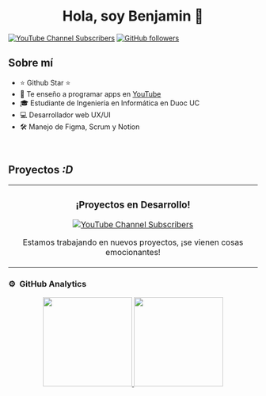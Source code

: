 <div align="center">
  <h1 align="center">Hola, soy Benjamin 👋</h1>
</div>

[![YouTube Channel Subscribers](https://img.shields.io/youtube/channel/subscribers/UC2aZSnhYdwUdjK3ix0s0hBA?style=social)](https://www.youtube.com/channel/UC2aZSnhYdwUdjK3ix0s0hBA?sub_confirmation=1)
[![GitHub followers](https://img.shields.io/github/followers/BenjaminGajardoRo?style=social)](https://github.com/BenjaminGajardoRo)

## Sobre mí

- ⭐ Github Star ⭐ 
- 🎥 Te enseño a programar apps en [YouTube](https://www.youtube.com/@benhigh_?sub_confirmation=1)
- 🎓 Estudiante de Ingeniería en Informática en Duoc UC
- 💻 Desarrollador web UX/UI
- 🛠 Manejo de Figma, Scrum y Notion

<br>

## Proyectos *:D*
<table>
  <tr>
    <td width="50%">
      <h3 align="center">¡Proyectos en Desarrollo!</h3>
      <div align="center">
        <p>
          <a href="https://www.youtube.com/@benhigh_?sub_confirmation=1" target="_blank">
            <img src="https://img.shields.io/youtube/channel/subscribers/UC2aZSnhYdwUdjK3ix0s0hBA?style=social" alt="YouTube Channel Subscribers">
          </a>
        </p>
        <p>Estamos trabajando en nuevos proyectos, ¡se vienen cosas emocionantes!</p>
      </div>
    </td>
  </tr>
</table>

### ⚙️ &nbsp;GitHub Analytics

<p align="center">
  <a href="https://github.com/BenjaminGajardoRo">
    <img height="180em" src="https://github-readme-stats-eight-theta.vercel.app/api?username=BenjaminGajardoRo&show_icons=true&theme=algolia&include_all_commits=true&count_private=true"/>
    <img height="180em" src="https://github-readme-stats-eight-theta.vercel.app/api/top-langs/?username=BenjaminGajardoRo&layout=compact&langs_count=8&theme=algolia"/>
  </a>
</p>
